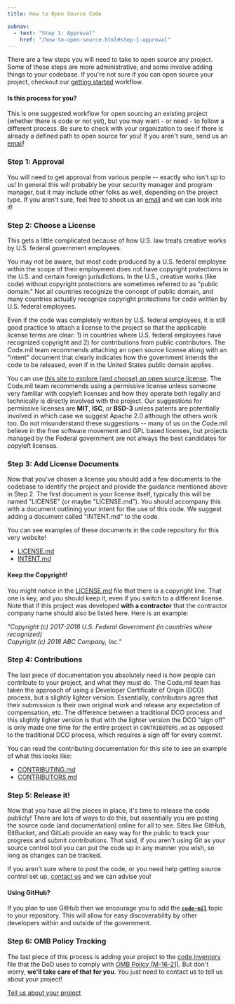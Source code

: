 ```yaml
---
title: How to Open Source Code

subnav:
  - text: "Step 1: Approval"
    href: "/how-to-open-source.html#step-1-approval"
---
```


There are a few steps you will need to take to open source any project. Some of these steps are more administrative, and some involve adding things to your codebase. If you're not sure if you can open source your project, checkout our [getting started](/getting-started.html) workflow.

<section class='usa-alert usa-alert-info'>
  <article class='usa-alert-body'>
    <h4 class='usa-alert-heading'>Is this process for you?</h4>
    <p class='usa-alert-text'>
      This is one suggested workflow for open sourcing an existing project (whether there is code or not yet), but you may want - or need - to follow a different process. Be sure to check with your organization to see if there is already a defined path to open source for you! If you aren't sure, send us an <a href='mailto:{{site.email}}'>email</a>!
    </p>
  </article>
</section>

### Step 1: Approval

You will need to get approval from various people -- exactly who isn't up to us! In general this will probably be your security manager and program manager, but it may include other folks as well, depending on the project type. If you aren't sure, feel free to shoot us an [email](mailto:{{site.email}}) and we can look into it!

### Step 2: Choose a License

This gets a little complicated because of how U.S. law treats creative works by U.S. federal government employees.

You may not be aware, but most code produced by a U.S. federal employee within the scope of their employment does not have copyright protections in the U.S. and certain foreign jurisdictions. In the U.S., creative works (like code) without copyright protections are sometimes referred to as "public domain." Not all countries recognize the concept of public domain, and many countries actually recognize copyright protections for code written by U.S. federal employees.

Even if the code was completely written by U.S. federal employees, it is still good practice to attach a license to the project so that the applicable license terms are clear: 1) in countries where U.S. federal employees have recognized copyright and 2) for contributions from public contributors. The Code.mil team recommends attaching an open source license along with an "intent" document that clearly indicates how the government intends the code to be released, even if in the United States public domain applies.

You can use [this site to explore (and choose) an open source license](https://choosealicense.com). The Code.mil team recommends using a permissive license unless someone very familiar with copyleft licenses and how they operate both legally and technically is directly involved with the project. Our suggestions for permissive licenses are **MIT**, **ISC**, or **BSD-3** unless patents are potentially involved in which case we suggest Apache 2.0 although the others work too. Do not misunderstand these suggestions -- many of us on the Code.mil believe in the free software movement and GPL based licenses, but projects managed by the Federal government are not always the best candidates for copyleft licenses.

### Step 3: Add License Documents

Now that you've chosen a license you should add a few documents to the codebase to identify the project and provide the guidance mentioned above in Step 2. The first document is your license itself, typically this will be named "LICENSE" (or maybe "LICENSE.md"). You should accompany this with a document outlining your intent for the use of this code. We suggest adding a document called "INTENT.md" to the code.

You can see examples of these documents in the code repository for this very website!

* [LICENSE.md](https://github.com/Code-dot-mil/code.mil/blob/master/LICENSE.md)
* [INTENT.md](https://github.com/Code-dot-mil/code.mil/blob/master/INTENT.md)

<section class='usa-alert usa-alert-info'>
  <article class='usa-alert-body'>
    <h4 class='usa-alert-heading'>Keep the Copyright!</h4>
    <p class='usa-alert-text'>
      You might notice in the <a href="https://github.com/Code-dot-mil/code.mil/blob/master/LICENSE.md">LICENSE.md</a> file that there is a copyright line. That one is key, and you should keep it, even if you switch to a different license. Note that if this project was developed <strong>with a contractor</strong> that the contractor company name should also be listed here. Here is an example:
    </p>
    <p><em>
      "Copyright (c) 2017-2018 U.S. Federal Government (in countries where recognized)<br>
      Copyright (c) 2018 ABC Company, Inc."
    </em></p>
  </article>
</section>

### Step 4: Contributions

The last piece of documentation you absolutely need is how people can contribute to your project, and what they must do. The Code.mil team has taken the approach of using a Developer Certificate of Origin (DCO) process, but a slightly lighter version. Essentially, contributors agree that their submission is their own original work and release any expectation of compensation, etc. The difference between a traditional DCO process and this slightly lighter version is that with the lighter version the DCO "sign off" is only made one time for the entire project in `CONTRIBUTORS.md` as opposed to the traditional DCO process, which requires a sign off for every commit.

You can read the contributing documentation for this site to see an example of what this looks like:

* [CONTRIBUTING.md](https://github.com/Code-dot-mil/code.mil/blob/master/CONTRIBUTING.md)
* [CONTRIBUTORS.md](https://github.com/Code-dot-mil/code.mil/blob/master/CONTRIBUTORS.md)

### Step 5: Release it!

Now that you have all the pieces in place, it's time to release the code publicly! There are lots of ways to do this, but essentially you are posting the source code (and documentation) online for all to see. Sites like GitHub, BitBucket, and GitLab provide an easy way for the public to track your progress and submit contributions. That said, if you aren't using Git as your source control tool you can put the code up in any manner you wish, so long as changes can be tracked.

If you aren't sure where to post the code, or you need help getting source control set up, [contact us](mailto:{{site.email}}) and we can advise you!

<section class='usa-alert usa-alert-info'>
  <article class='usa-alert-body'>
    <h4 class='usa-alert-heading'>Using GitHub?</h4>
    <p class='usa-alert-text'>
      If you plan to use GitHub then we encourage you to add the <a href='https://github.com/topics/code-mil'><strong><code>code-mil</code></strong></a> topic to your repository. This will allow for easy discoverability by other developers within and outside of the government.
    </p>
  </article>
</section>

### Step 6: OMB Policy Tracking

The last piece of this process is adding your project to the [code inventory](https://code.gov/#/policy-guide/docs/compliance/inventory-code) file that the DoD uses to comply with [OMB Policy (M-16-21)](https://code.gov/#/policy-guide/policy/open-source). But don't worry, **we'll take care of that for you**. You just need to contact us to tell us about your project!

<a href='mailto:{{site.email}}' class='usa-button'>Tell us about your project</a>

